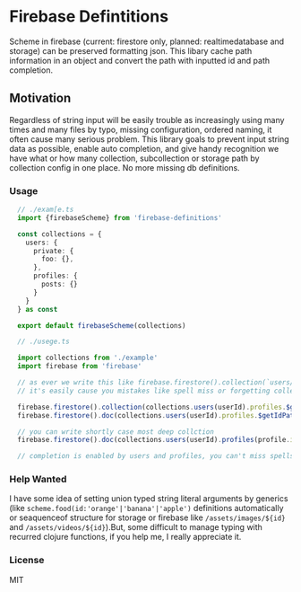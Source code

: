 # Firebase Defintitions

Scheme in firebase (current: firestore only, planned: realtimedatabase and storage) can be preserved formatting json.
This libary cache path information in an object and convert the path with inputted id and path completion.

## Motivation

Regardless of string input will be easily trouble as increasingly using many times and many files by typo, missing configuration, ordered naming,
it often cause many serious problem. This library goals to prevent input string data as possible, enable auto completion, and give handy recognition
 we have what or how many collection, subcollection or storage path by collection config in one place. No more missing db definitions.


### Usage

```typescript
  // ./exam[e.ts
  import {firebaseScheme} from 'firebase-definitions'

  const collections = {
    users: {
      private: {
        foo: {},
      },
      profiles: {
        posts: {}
      }
    }
  } as const

  export default firebaseScheme(collections)
```

```typescript
  // ./usege.ts

  import collections from './example'
  import firebase from 'firebase'

  // as ever we write this like firebase.firestore().collection(`users/${userId}/profiles/${profileId}`)
  // it's easily cause you mistakes like spell miss or forgetting collections.

  firebase.firestore().collection(collections.users(userId).profiles.$getPath())
  firebase.firestore().doc(collections.users(userId).profiles.$getIdPath(profile.id))

  // you can write shortly case most deep collction
  firebase.firestore().doc(collections.users(userId).profiles(profile.id).posts(post.id))

  // completion is enabled by users and profiles, you can't miss spells or invalid input unless you have mistake in first configuration.
```

### Help Wanted

I have some idea of setting union typed string literal arguments by generics (like `scheme.food(id:'orange'|'banana'|'apple')` definitions automatically or seaquenceof structure for storage or firebase
like `/assets/images/${id}` and `/assets/videos/${id}`).But, some difficult to manage typing with recurred clojure functions, if you help me, I really appreciate it.


### License

MIT
